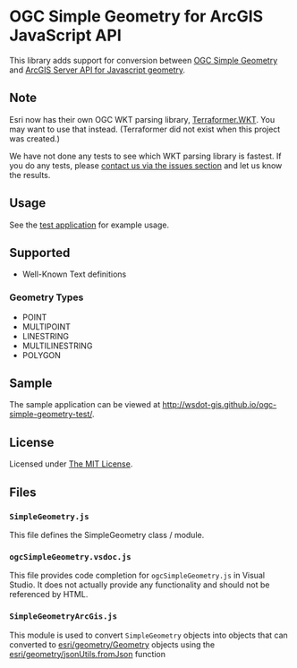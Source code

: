 OGC Simple Geometry for ArcGIS JavaScript API
=============================================

This library adds support for conversion between [OGC Simple Geometry] and [ArcGIS Server API for Javascript geometry].

## Note ##

Esri now has their own OGC WKT parsing library, [Terraformer.WKT]. You may want to use that instead. (Terraformer did not exist when this project was created.)

We have not done any tests to see which WKT parsing library is fastest. If you do any tests, please [contact us via the issues section](https://github.com/WSDOT-GIS/ogcsimplegeometry/issues) and let us know the results.

## Usage ##
See the [test application](https://github.com/WSDOT-GIS/ogc-simple-geometry-test) for example usage.

## Supported ##

* Well-Known Text definitions

### Geometry Types ###

* POINT
* MULTIPOINT
* LINESTRING
* MULTILINESTRING
* POLYGON


## Sample ##
The sample application can be viewed at http://wsdot-gis.github.io/ogc-simple-geometry-test/.

## License ##
Licensed under [The MIT License](http://opensource.org/licenses/MIT).

## Files ##

### `SimpleGeometry.js` ###
This file defines the SimpleGeometry class / module.

### `ogcSimpleGeometry.vsdoc.js` ###
This file provides code completion for `ogcSimpleGeometry.js` in Visual Studio.  It does not actually provide any functionality and should not be referenced by HTML.

### `SimpleGeometryArcGis.js` ###
This module is used to convert `SimpleGeometry` objects into objects that can converted to [esri/geometry/Geometry] objects using the [esri/geometry/jsonUtils.fromJson] function

[ArcGIS Server API for Javascript geometry]:http://developers.arcgis.com/en/javascript/jsapi/geometry-amd.html
[esri/geometry/Geometry]:https://developers.arcgis.com/en/javascript/jsapi/geometry-amd.html
[esri/geometry/jsonUtils.fromJson]:https://developers.arcgis.com/en/javascript/jsapi/namespace_geometry-amd.html#fromJson
[OGC Simple Geometry]:http://www.opengeospatial.org/standards/sfa
[Terraformer.WKT]:http://terraformer.io/wkt-parser/
